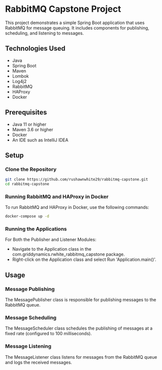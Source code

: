 # RabbitMQ Capstone Project

This project demonstrates a simple Spring Boot application that uses RabbitMQ for message queuing. It includes components for publishing, scheduling, and listening to messages.

## Technologies Used

- Java
- Spring Boot
- Maven
- Lombok
- Log4j2
- RabbitMQ
- HAProxy
- Docker

## Prerequisites

- Java 11 or higher
- Maven 3.6 or higher
- Docker
- An IDE such as IntelliJ IDEA

## Setup

### Clone the Repository

```bash
git clone https://github.com/rushawnwhite29/rabbitmq-capstone.git
cd rabbitmq-capstone
```

### Running RabbitMQ and HAProxy in Docker
To run RabbitMQ and HAProxy in Docker, use the following commands:

```bash
docker-compose up -d
```

### Running the Applications

For Both the Publisher and Listener Modules:
- Navigate to the Application class in the com.griddynamics.rwhite_rabbitmq_capstone package.
- Right-click on the Application class and select Run 'Application.main()'.

## Usage

### Message Publishing
The MessagePublisher class is responsible for publishing messages to the RabbitMQ queue.  

### Message Scheduling
The MessageScheduler class schedules the publishing of messages at a fixed rate (configured to 100 milliseconds).  

### Message Listening
The MessageListener class listens for messages from the RabbitMQ queue and logs the received messages.